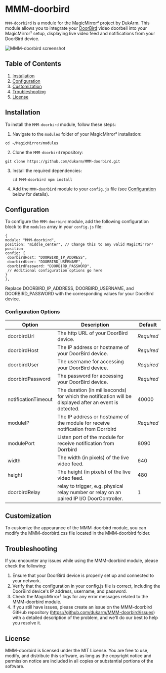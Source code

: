 # MMM-doorbird

`MMM-doorbird` is a module for the [MagicMirror²](https://github.com/MichMich/MagicMirror) project by [DukArm](http://michaelteeuw.nl/dukarm/magicmirror). This module allows you to integrate your [DoorBird](https://www.doorbird.com/) video doorbell into your MagicMirror² setup, displaying live video feed and notifications from your DoorBird device.

![MMM-doorbird screenshot](screenshot.png)

## Table of Contents

1. [Installation](#installation)
2. [Configuration](#configuration)
3. [Customization](#customization)
4. [Troubleshooting](#troubleshooting)
5. [License](#license)

## Installation

To install the `MMM-doorbird` module, follow these steps:

1. Navigate to the `modules` folder of your MagicMirror² installation:

  `cd ~/MagicMirror/modules`
  
2. Clone the `MMM-doorbird` repository:

  `git clone https://github.com/dukarm/MMM-doorbird.git`

3. Install the required dependencies:

   `cd MMM-doorbird
   npm install`

4. Add the `MMM-doorbird` module to your `config.js` file (see [Configuration](#configuration) below for details).

## Configuration

To configure the `MMM-doorbird` module, add the following configuration block to the `modules` array in your `config.js` file:

```
{
module: "MMM-doorbird",
position: "middle_center", // Change this to any valid MagicMirror² position
config: {
 doorbirdHost: "DOORBIRD_IP_ADDRESS",
 doorbirdUser: "DOORBIRD_USERNAME",
 doorbirdPassword: "DOORBIRD_PASSWORD",
 // Additional configuration options go here
}
},
```

Replace DOORBIRD_IP_ADDRESS, DOORBIRD_USERNAME, and DOORBIRD_PASSWORD with the corresponding values for your DoorBird device.

### Configuration Options

| Option                | Description                                                                                                    | Default       |
|-----------------------|----------------------------------------------------------------------------------------------------------------|---------------|
| doorbirdUrl           | The http URL of your DoorBird device.                                                                          | *Required*    |
| doorbirdHost          | The IP address or hostname of your DoorBird device.                                                            | *Required*    |
| doorbirdUser          | The username for accessing your DoorBird device.                                                               | *Required*    |
| doorbirdPassword      | The password for accessing your DoorBird device.                                                               | *Required*    |
| notificationTimeout   | The duration (in milliseconds) for which the notification will be displayed after an event is detected.        | 40000         |
| moduleIP              | The IP address or hostname of the module for receive notification from Dorrbird                                | *Required*    |
| modulePort            | Listen port of the module for receive notification from Dorrbird                                               | 8090          |
| width                 | The width (in pixels) of the live video feed.                                                                  | 640           |
| height                | The height (in pixels) of the live video feed.                                                                 | 480           |
| doorbirdRelay         | relay to trigger, e.g. physical relay number or relay on an paired IP I/O DoorController.                      | 1             |

## Customization

To customize the appearance of the MMM-doorbird module, you can modify the MMM-doorbird.css file located in the MMM-doorbird folder.

## Troubleshooting

If you encounter any issues while using the MMM-doorbird module, please check the following:

1. Ensure that your DoorBird device is properly set up and connected to your network.
2. Verify that the configuration in your config.js file is correct, including the DoorBird device's IP address, username, and password.
3. Check the MagicMirror² logs for any error messages related to the MMM-doorbird module.
4. If you still have issues, please create an issue on the MMM-doorbird GitHub repository (https://github.com/dukarm/MMM-doorbird/issues) with a detailed description of the problem, and we'll do our best to help you resolve it.

## License

MMM-doorbird is licensed under the MIT License. You are free to use, modify, and distribute this software, as long as the copyright notice and permission notice are included in all copies or substantial portions of the software.
